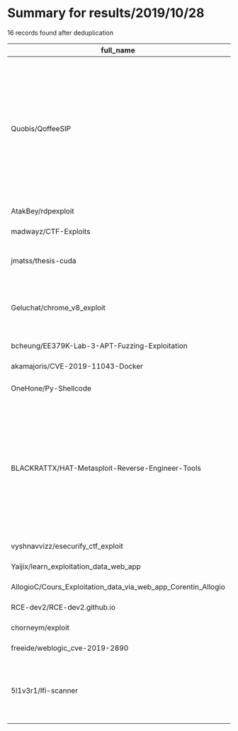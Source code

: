 
# Summary for results/2019/10/28
    
16 records found after deduplication

| full_name | description | html_url | matched_list | matched_count | pushed_at | size | stargazers_count | language | forks_count |
|---------------------------------------------------------------|------------------------------------------------------------------------------------------------------------------------------------------------------------------------------------------------------------------------------------------------------------------|----------------------------------------------------------------------------------|---------------------------------------------|-----------------|---------------------------|--------|--------------------|--------------|---------------|
| Quobis/QoffeeSIP | QoffeeSIP is a complete Javascript SIP stack that can be used in a website to exploit all the multimedia capabilities of WebRTC technology. Instead of using pure Javascript, QoffeeSIP has been coded with CoffeeScript so you can easily modify it to suit you | https://github.com/Quobis/QoffeeSIP | ['exploit'] | 1 | 2019-10-28 14:52:33+00:00 | 6439 | 26 | CoffeeScript | 5 |
| AtakBey/rdpexploit | RDP EXPLOİT | https://github.com/AtakBey/rdpexploit | ['exploit'] | 1 | 2019-10-28 12:59:42+00:00 | 9 | 9 | Python | 4 |
| madwayz/CTF-Exploits | None | https://github.com/madwayz/CTF-Exploits | ['exploit'] | 1 | 2019-10-28 15:50:13+00:00 | 16 | 0 | Python | 0 |
| jmatss/thesis-cuda | PoC for vulnerability found on the Autopi dongle (GPU version) | https://github.com/jmatss/thesis-cuda | ['vulnerability poc'] | 1 | 2019-10-28 18:59:26+00:00 | 17 | 0 | Cuda | 0 |
| Geluchat/chrome_v8_exploit | A collection of 1days and solutions to challenges related to v8/chrome I developed | https://github.com/Geluchat/chrome_v8_exploit | ['exploit'] | 1 | 2019-10-28 13:35:57+00:00 | 20 | 121 | JavaScript | 27 |
| bcheung/EE379K-Lab-3-APT-Fuzzing-Exploitation | None | https://github.com/bcheung/EE379K-Lab-3-APT-Fuzzing-Exploitation | ['exploit'] | 1 | 2019-10-28 04:06:23+00:00 | 7567 | 0 | TeX | 0 |
| akamajoris/CVE-2019-11043-Docker | None | https://github.com/akamajoris/CVE-2019-11043-Docker | ['cve-2'] | 1 | 2019-10-28 10:23:17+00:00 | 2 | 27 | Dockerfile | 8 |
| OneHone/Py-Shellcode | python-shellcode加载器 | https://github.com/OneHone/Py-Shellcode | ['shellcode'] | 1 | 2019-10-28 11:45:58+00:00 | 4499 | 11 | Python | 2 |
| BLACKRATTX/HAT-Metasploit-Reverse-Engineer-Tools | HAT project is specially created to install latest update of Metasploit Framework & to install all required Reverse Engineer Tools with rquired libraries to use for command "msfvenom-x" in Kali linux os. [*Generate android/windows payloads usin | https://github.com/BLACKRATTX/HAT-Metasploit-Reverse-Engineer-Tools | ['metasploit module OR metasploit payload'] | 1 | 2019-10-28 07:34:19+00:00 | 10 | 3 | Shell | 1 |
| vyshnavvizz/esecurify_ctf_exploit | Esecurify_ctf_exploit | https://github.com/vyshnavvizz/esecurify_ctf_exploit | ['exploit'] | 1 | 2019-10-28 07:08:42+00:00 | 4 | 1 | Python | 0 |
| Yaijix/learn_exploitation_data_web_app | None | https://github.com/Yaijix/learn_exploitation_data_web_app | ['exploit'] | 1 | 2019-10-28 15:24:07+00:00 | 2 | 0 | TSQL | 0 |
| AllogioC/Cours_Exploitation_data_via_web_app_Corentin_Allogio | None | https://github.com/AllogioC/Cours_Exploitation_data_via_web_app_Corentin_Allogio | ['exploit'] | 1 | 2019-10-28 14:58:07+00:00 | 1 | 0 | PHP | 0 |
| RCE-dev2/RCE-dev2.github.io | website for RCE | https://github.com/RCE-dev2/RCE-dev2.github.io | ['rce'] | 1 | 2019-10-28 16:51:16+00:00 | 2795 | 0 | JavaScript | 0 |
| chorneym/exploit | None | https://github.com/chorneym/exploit | ['exploit'] | 1 | 2019-10-28 18:37:27+00:00 | 0 | 0 | | 0 |
| freeide/weblogic_cve-2019-2890 | weblogic_cve-2019-2890 | https://github.com/freeide/weblogic_cve-2019-2890 | ['cve-2'] | 1 | 2019-10-28 06:13:23+00:00 | 33169 | 0 | | 0 |
| 5l1v3r1/lfi-scanner | A Python Script to Scan A Website for Local File Inclsuion Vulnerabilities and exploit them to get a shell(Scanner and Exploiter) | https://github.com/5l1v3r1/lfi-scanner | ['exploit'] | 1 | 2019-10-28 08:41:48+00:00 | 71 | 0 | | 0 |
